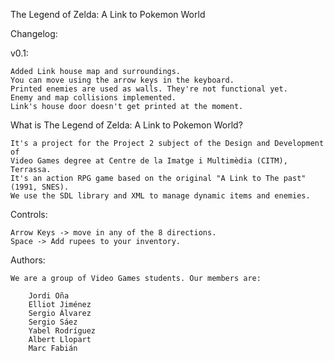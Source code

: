 The Legend of Zelda: A Link to Pokemon World

Changelog:

v0.1:

	Added Link house map and surroundings.
	You can move using the arrow keys in the keyboard.
	Printed enemies are used as walls. They're not functional yet.
	Enemy and map collisions implemented.
	Link's house door doesn't get printed at the moment.

What is The Legend of Zelda: A Link to Pokemon World?
	
	It's a project for the Project 2 subject of the Design and Development of 
	Video Games degree at Centre de la Imatge i Multimèdia (CITM), Terrassa. 
	It's an action RPG game based on the original "A Link to The past" (1991, SNES). 
	We use the SDL library and XML to manage dynamic items and enemies.

Controls:

	Arrow Keys -> move in any of the 8 directions.
	Space -> Add rupees to your inventory.	

Authors:

	We are a group of Video Games students. Our members are:
		
		Jordi Oña
		Elliot Jiménez
		Sergio Álvarez
		Sergio Sáez
		Yabel Rodríguez
		Albert Llopart
		Marc Fabián
